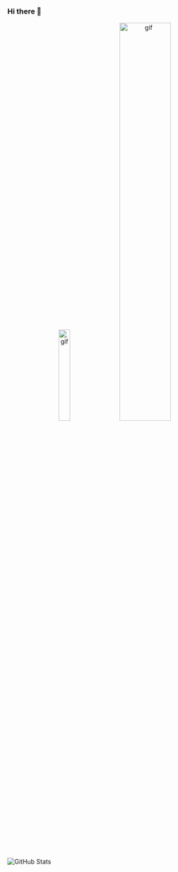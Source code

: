 ### Hi there 👋

<p align="center">
  <img width="23%" src="https://user-images.githubusercontent.com/84334919/151344108-8cdb9e97-1c61-496e-ad79-60da187dd6b7.gif" alt="gif" />
  <img width="48%" src="https://user-images.githubusercontent.com/84334919/151342963-317d3bb9-266a-45ab-a73d-eceba6b09858.gif" alt="gif" />
</p>

![GitHub Stats](https://github-readme-stats.vercel.app/api?username=Ricardo-Antunes0&theme=radical)

